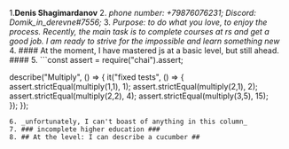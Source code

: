 1.**Denis Shagimardanov**
2. _phone number: +79876076231; Discord: Domik_in_derevne#7556;_
3. *Purpose: to do what you love, to enjoy the process. Recently, the main task is to complete courses at rs and get a good job. I am ready to strive for the impossible and learn something new*
4. #### At the moment, I have mastered js at a basic level, but still ahead. ####
5. ```const assert = require("chai").assert;

describe("Multiply", () => {
  it("fixed tests", () => {
    assert.strictEqual(multiply(1,1), 1);
    assert.strictEqual(multiply(2,1), 2);
    assert.strictEqual(multiply(2,2), 4);
    assert.strictEqual(multiply(3,5), 15);   
  });
});
```
6. _unfortunately, I can't boast of anything in this column_
7. ### incomplete higher education ###
8. ## At the level: I can describe a cucumber ##

